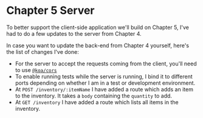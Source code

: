 # Chapter 5 Server

To better support the client-side application we'll build on Chapter 5, I've had to do a few updates to the server from Chapter 4.

In case you want to update the back-end from Chapter 4 yourself, here's the list of changes I've done:

- For the server to accept the requests coming from the client, you'll need to use [`@koa/cors`](https://github.com/koajs/cors)
- To enable running tests while the server is running, I bind it to different ports depending on whether I am in a test or development environment.
- At `POST /inventory/:itemName` I have added a route which adds an item to the inventory. It takes a `body` containing the `quantity` to add.
- At `GET /inventory` I have added a route which lists all items in the inventory.
